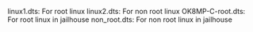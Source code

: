 linux1.dts: For root linux
linux2.dts: For non root linux
OK8MP-C-root.dts: For root linux in jailhouse
non_root.dts: For non root linux in jailhouse